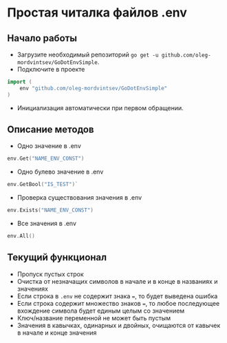 # Простая читалка файлов .env

## Начало работы

- Загрузите необходимый репозиторий `go get -u github.com/oleg-mordvintsev/GoDotEnvSimple`.
- Подключите в проекте

```go
import (
    env "github.com/oleg-mordvintsev/GoDotEnvSimple"
)
```

- Инициализация автоматически при первом обращении.

## Описание методов

- Одно значение в .env

```go
env.Get("NAME_ENV_CONST")
```

- Одно булево значение в .env

```go
env.GetBool("IS_TEST")`
```

- Проверка существования значения в .env

```go
env.Exists("NAME_ENV_CONST")
```

- Все значения в .env

```go
env.All()
```

## Текущий функционал

- Пропуск пустых строк
- Очистка от незначащих символов в начале и в конце в названиях и значениях
- Если строка в `.env` не содержит знака `=`, то будет выведена ошибка
- Если строка содержит множество знаков `=`, то любое последующее вхождение символа будет единым целым со значением
- Ключ/название переменной не может быть пустым
- Значения в кавычках, одинарных и двойных, очищаются от кавычек в начале и конце значения
